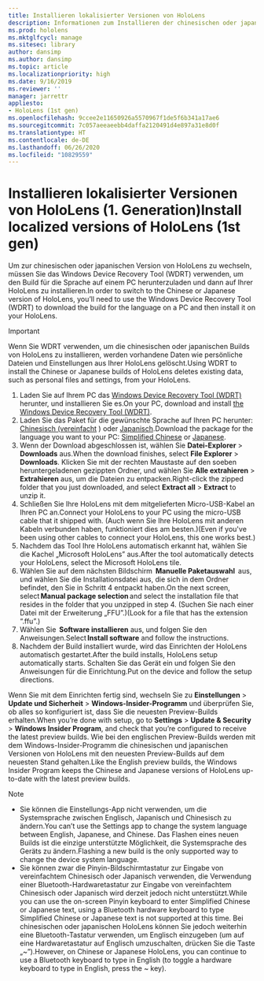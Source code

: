 ```yaml
---
title: Installieren lokalisierter Versionen von HoloLens
description: Informationen zum Installieren der chinesischen oder japanischen Version von HoloLens
ms.prod: hololens
ms.mktglfcycl: manage
ms.sitesec: library
author: dansimp
ms.author: dansimp
ms.topic: article
ms.localizationpriority: high
ms.date: 9/16/2019
ms.reviewer: ''
manager: jarrettr
appliesto:
- HoloLens (1st gen)
ms.openlocfilehash: 9ccee2e11650926a5570967f1de5f6b341a17ae6
ms.sourcegitcommit: 7c057aeeaeebb4daffa2120491d4e897a31e8d0f
ms.translationtype: HT
ms.contentlocale: de-DE
ms.lasthandoff: 06/26/2020
ms.locfileid: "10829559"
---
```

# <span data-ttu-id="40e4c-103">Installieren lokalisierter Versionen von HoloLens (1. Generation)</span><span class="sxs-lookup"><span data-stu-id="40e4c-103">Install localized versions of HoloLens (1st gen)</span></span>

<span data-ttu-id="40e4c-104">Um zur chinesischen oder japanischen Version von HoloLens zu wechseln, müssen Sie das Windows Device Recovery Tool (WDRT) verwenden, um den Build für die Sprache auf einem PC herunterzuladen und dann auf Ihrer HoloLens zu installieren.</span><span class="sxs-lookup"><span data-stu-id="40e4c-104">In order to switch to the Chinese or Japanese version of HoloLens, you’ll need to use the Windows Device Recovery Tool (WDRT) to download the build for the language on a PC and then install it on your HoloLens.</span></span>

> [!IMPORTANT]
> <span data-ttu-id="40e4c-105">Wenn Sie WDRT verwenden, um die chinesischen oder japanischen Builds von HoloLens zu installieren, werden vorhandene Daten wie persönliche Dateien und Einstellungen aus Ihrer HoloLens gelöscht.</span><span class="sxs-lookup"><span data-stu-id="40e4c-105">Using WDRT to install the Chinese or Japanese builds of HoloLens deletes existing data, such as personal files and settings, from your HoloLens.</span></span> 

1. <span data-ttu-id="40e4c-106">Laden Sie auf Ihrem PC das [Windows Device Recovery Tool (WDRT)](https://support.microsoft.com/help/12379) herunter, und installieren Sie es.</span><span class="sxs-lookup"><span data-stu-id="40e4c-106">On your PC, download and install [the Windows Device Recovery Tool (WDRT)](https://support.microsoft.com/help/12379).</span></span>
1. <span data-ttu-id="40e4c-107">Laden Sie das Paket für die gewünschte Sprache auf Ihren PC herunter: [Chinesisch (vereinfacht](https://aka.ms/hololensdownload-ch) ) oder [Japanisch](https://aka.ms/hololensdownload-jp).</span><span class="sxs-lookup"><span data-stu-id="40e4c-107">Download the package for the language you want to your PC:  [Simplified Chinese](https://aka.ms/hololensdownload-ch) or [Japanese](https://aka.ms/hololensdownload-jp).</span></span>
1. <span data-ttu-id="40e4c-108">Wenn der Download abgeschlossen ist, wählen Sie **Datei-Explorer** > **Downloads** aus.</span><span class="sxs-lookup"><span data-stu-id="40e4c-108">When the download finishes, select **File Explorer** > **Downloads**.</span></span> <span data-ttu-id="40e4c-109">Klicken Sie mit der rechten Maustaste auf den soeben heruntergeladenen gezippten Ordner, und wählen Sie **Alle extrahieren** > **Extrahieren** aus, um die Dateien zu entpacken.</span><span class="sxs-lookup"><span data-stu-id="40e4c-109">Right-click the zipped folder that you just downloaded, and select **Extract all** > **Extract** to unzip it.</span></span>
1. <span data-ttu-id="40e4c-110">Schließen Sie Ihre HoloLens mit dem mitgelieferten Micro-USB-Kabel an Ihren PC an.</span><span class="sxs-lookup"><span data-stu-id="40e4c-110">Connect your HoloLens to your PC using the micro-USB cable that it shipped with.</span></span> <span data-ttu-id="40e4c-111">(Auch wenn Sie Ihre HoloLens mit anderen Kabeln verbunden haben, funktioniert dies am besten.)</span><span class="sxs-lookup"><span data-stu-id="40e4c-111">(Even if you've been using other cables to connect your HoloLens, this one works best.)</span></span>
1. <span data-ttu-id="40e4c-112">Nachdem das Tool Ihre HoloLens automatisch erkannt hat, wählen Sie die Kachel „Microsoft HoloLens” aus.</span><span class="sxs-lookup"><span data-stu-id="40e4c-112">After the tool automatically detects your HoloLens, select the Microsoft HoloLens tile.</span></span>
1. <span data-ttu-id="40e4c-113">Wählen Sie auf dem nächsten Bildschirm  **Manuelle Paketauswahl**  aus, und wählen Sie die Installationsdatei aus, die sich in dem Ordner befindet, den Sie in Schritt 4 entpackt haben.</span><span class="sxs-lookup"><span data-stu-id="40e4c-113">On the next screen, select **Manual package selection** and select the installation file that resides in the folder that you unzipped in step 4.</span></span> <span data-ttu-id="40e4c-114">(Suchen Sie nach einer Datei mit der Erweiterung „FFU”.)</span><span class="sxs-lookup"><span data-stu-id="40e4c-114">(Look for a file that has the extension “.ffu”.)</span></span> 
1. <span data-ttu-id="40e4c-115">Wählen Sie  **Software installieren** aus, und folgen Sie den Anweisungen.</span><span class="sxs-lookup"><span data-stu-id="40e4c-115">Select **Install software** and follow the instructions.</span></span> 
1. <span data-ttu-id="40e4c-116">Nachdem der Build installiert wurde, wird das Einrichten der HoloLens automatisch gestartet.</span><span class="sxs-lookup"><span data-stu-id="40e4c-116">After the build installs, HoloLens setup automatically starts.</span></span> <span data-ttu-id="40e4c-117">Schalten Sie das Gerät ein und folgen Sie den Anweisungen für die Einrichtung.</span><span class="sxs-lookup"><span data-stu-id="40e4c-117">Put on the device and follow the setup directions.</span></span> 

<span data-ttu-id="40e4c-118">Wenn Sie mit dem Einrichten fertig sind, wechseln Sie zu **Einstellungen** > **Update und Sicherheit** > **Windows-Insider-Programm** und überprüfen Sie, ob alles so konfiguriert ist, dass Sie die neuesten Preview-Builds erhalten.</span><span class="sxs-lookup"><span data-stu-id="40e4c-118">When you’re done with setup, go to **Settings** > **Update & Security** > **Windows Insider Program**, and check that you’re configured to receive the latest preview builds.</span></span> <span data-ttu-id="40e4c-119">Wie bei den englischen Preview-Builds werden mit dem Windows-Insider-Programm die chinesischen und japanischen Versionen von HoloLens mit den neuesten Preview-Builds auf dem neuesten Stand gehalten.</span><span class="sxs-lookup"><span data-stu-id="40e4c-119">Like the English preview builds, the Windows Insider Program keeps the Chinese and Japanese versions of HoloLens up-to-date with the latest preview builds.</span></span>

> [!NOTE]
>  
> - <span data-ttu-id="40e4c-120">Sie können die Einstellungs-App nicht verwenden, um die Systemsprache zwischen Englisch, Japanisch und Chinesisch zu ändern.</span><span class="sxs-lookup"><span data-stu-id="40e4c-120">You can’t use the Settings app to change the system language between English, Japanese, and Chinese.</span></span> <span data-ttu-id="40e4c-121">Das Flashen eines neuen Builds ist die einzige unterstützte Möglichkeit, die Systemsprache des Geräts zu ändern.</span><span class="sxs-lookup"><span data-stu-id="40e4c-121">Flashing a new build is the only supported way to change the device system language.</span></span>
> - <span data-ttu-id="40e4c-122">Sie können zwar die Pinyin-Bildschirmtastatur zur Eingabe von vereinfachtem Chinesisch oder Japanisch verwenden, die Verwendung einer Bluetooth-Hardwaretastatur zur Eingabe von vereinfachtem Chinesisch oder Japanisch wird derzeit jedoch nicht unterstützt.</span><span class="sxs-lookup"><span data-stu-id="40e4c-122">While you can use the on-screen Pinyin keyboard to enter Simplified Chinese or Japanese text, using a Bluetooth hardware keyboard to type Simplified Chinese or Japanese text is not supported at this time.</span></span>  <span data-ttu-id="40e4c-123">Bei chinesischen oder japanischen HoloLens können Sie jedoch weiterhin eine Bluetooth-Tastatur verwenden, um Englisch einzugeben (um auf eine Hardwaretastatur auf Englisch umzuschalten, drücken Sie die Taste „~”).</span><span class="sxs-lookup"><span data-stu-id="40e4c-123">However, on Chinese or Japanese HoloLens, you can continue to use a Bluetooth keyboard to type in English (to toggle a hardware keyboard to type in English, press the ~ key).</span></span>
